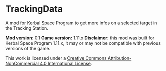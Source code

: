 # TrackingData

A mod for Kerbal Space Program to get more infos on a selected target in the Tracking Station.

**Mod version:** 0.1
**Game version:** 1.11.x
**Disclaimer:** this mod was built for Kerbal Space Program 1.11.x, it may or may not be compatible with previous versions of the game.

This work is licensed under a [Creative Commons Attribution-NonCommercial 4.0 International License](https://creativecommons.org/licenses/by-nc/4.0/).
